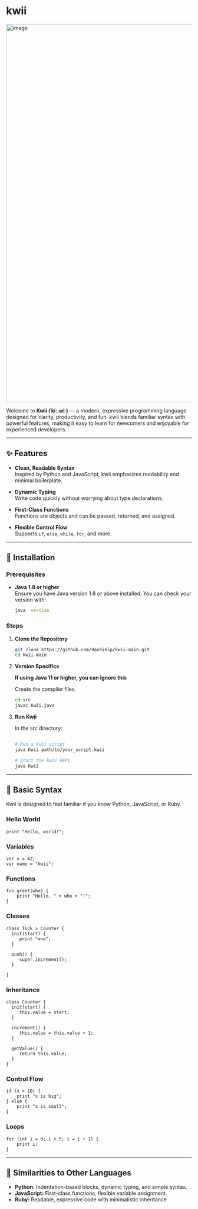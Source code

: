 # kwii

<img width="1024" height="1024" alt="image" src="https://github.com/user-attachments/assets/927580e3-59ba-438b-ab48-c79b9f1d65cf" />

Welcome to **Kwii (ˈkiː.wiː)** — a modern, expressive programming language designed for clarity, productivity, and fun. kwii blends familiar syntax with powerful features, making it easy to learn for newcomers and enjoyable for experienced developers.

---

## ✨ Features

- **Clean, Readable Syntax**  
    Inspired by Python and JavaScript, kwii emphasizes readability and minimal boilerplate.

- **Dynamic Typing**  
    Write code quickly without worrying about type declarations.

- **First-Class Functions**  
    Functions are objects and can be passed, returned, and assigned.

- **Flexible Control Flow**  
    Supports `if`, `else`, `while`, `for`, and more.
---

## 🚀 Installation

### Prerequisites

- **Java 1.8 or higher**  
    Ensure you have Java version 1.8 or above installed. You can check your version with:
    ```sh
    java -version
    ```

### Steps

1. **Clone the Repository**
     ```sh
     git clone https://github.com/daxhielp/kwii-main.git
     cd kwii-main
     ```

2. **Version Specifics**

    **If using Java 11 or higher, you can ignore this**

    Create the compiler files.

    ```sh
    cd src
    javac Kwii.java
    ```

3. **Run Kwii**

    In the src directory:
     ```sh
    
    # Run a kwii script
    java Kwii path/to/your_script.kwii
    ```

    ```sh
    # Start the kwii REPL
    java Kwii
     ```

---

## 📝 Basic Syntax

Kwii is designed to feel familiar if you know Python, JavaScript, or Ruby.

### Hello World

```kwii
print "Hello, world!";
```

### Variables

```kwii
var x = 42;
var name = "kwii";
```

### Functions

```kwii
fun greet(who) {
    print "Hello, " + who + "!";
}
```

### Classes

```kwii
class Tick > Counter {
  init(start) {
     print "one";
  }

  push() {
     super.increment();
  }

}
```

### Inheritance

```kwii
class Counter {
  init(start) {
     this.value = start;
  }

  increment() {
     this.value = this.value + 1;
  }

  getValue() {
     return this.value;
  }
}
```

### Control Flow

```kwii
if (x > 10) {
    print "x is big";
} else {
    print "x is small";
}

```

### Loops

```kwii
for (int i = 0; i < 5; i = i + 1) {
    print i;
}
```

---

## 🔗 Similarities to Other Languages

- **Python:** Indentation-based blocks, dynamic typing, and simple syntax.
- **JavaScript:** First-class functions, flexible variable assignment.
- **Ruby:** Readable, expressive code with minimalistic inheritance
